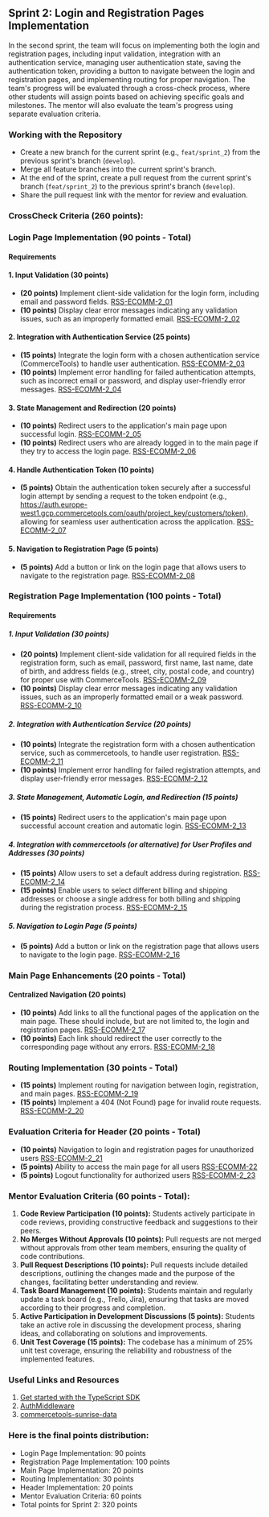 ## Sprint 2: Login and Registration Pages Implementation

In the second sprint, the team will focus on implementing both the login and registration pages, including input validation, integration with an authentication service, managing user authentication state, saving the authentication token, providing a button to navigate between the login and registration pages, and implementing routing for proper navigation. The team's progress will be evaluated through a cross-check process, where other students will assign points based on achieving specific goals and milestones. The mentor will also evaluate the team's progress using separate evaluation criteria.

### Working with the Repository

- Create a new branch for the current sprint (e.g., `feat/sprint_2`) from the previous sprint's branch (`develop`).
- Merge all feature branches into the current sprint's branch.
- At the end of the sprint, create a pull request from the current sprint's branch (`feat/sprint_2`) to the previous sprint's branch (`develop`).
- Share the pull request link with the mentor for review and evaluation.

### CrossCheck Criteria (260 points):

### Login Page Implementation (90 points - Total)

#### Requirements

#### 1. Input Validation (30 points)

- **(20 points)** Implement client-side validation for the login form, including email and password fields. [RSS-ECOMM-2_01](./Sprint2/RSS-ECOMM-2_01.md)
- **(10 points)** Display clear error messages indicating any validation issues, such as an improperly formatted email. [RSS-ECOMM-2_02](./Sprint2/RSS-ECOMM-2_02.md)

#### 2. Integration with Authentication Service (25 points)

- **(15 points)** Integrate the login form with a chosen authentication service (CommerceTools) to handle user authentication. [RSS-ECOMM-2_03](./Sprint2/RSS-ECOMM-2_03.md)
- **(10 points)** Implement error handling for failed authentication attempts, such as incorrect email or password, and display user-friendly error messages. [RSS-ECOMM-2_04](./Sprint2/RSS-ECOMM-2_04.md)

#### 3. State Management and Redirection (20 points)

- **(10 points)** Redirect users to the application's main page upon successful login. [RSS-ECOMM-2_05](./Sprint2/RSS-ECOMM-2_05.md)
- **(10 points)** Redirect users who are already logged in to the main page if they try to access the login page. [RSS-ECOMM-2_06](./Sprint2/RSS-ECOMM-2_06.md)

#### 4. Handle Authentication Token (10 points)

- **(5 points)** Obtain the authentication token securely after a successful login attempt by sending a request to the token endpoint (e.g., https://auth.europe-west1.gcp.commercetools.com/oauth/project_key/customers/token), allowing for seamless user authentication across the application. [RSS-ECOMM-2_07](./Sprint2/RSS-ECOMM-2_07.md)

#### 5. Navigation to Registration Page (5 points)

- **(5 points)** Add a button or link on the login page that allows users to navigate to the registration page. [RSS-ECOMM-2_08](./Sprint2/RSS-ECOMM-2_08.md)

### Registration Page Implementation (100 points - Total)

#### Requirements

##### 1. Input Validation (30 points)

- **(20 points)** Implement client-side validation for all required fields in the registration form, such as email, password, first name, last name, date of birth, and address fields (e.g., street, city, postal code, and country) for proper use with CommerceTools. [RSS-ECOMM-2_09](./Sprint2/RSS-ECOMM-2_09.md)
- **(10 points)** Display clear error messages indicating any validation issues, such as an improperly formatted email or a weak password. [RSS-ECOMM-2_10](./Sprint2/RSS-ECOMM-2_10.md)

##### 2. Integration with Authentication Service (20 points)

- **(10 points)** Integrate the registration form with a chosen authentication service, such as commercetools, to handle user registration. [RSS-ECOMM-2_11](./Sprint2/RSS-ECOMM-2_11.md)
- **(10 points)** Implement error handling for failed registration attempts, and display user-friendly error messages. [RSS-ECOMM-2_12](./Sprint2/RSS-ECOMM-2_12.md)

##### 3. State Management, Automatic Login, and Redirection (15 points)

- **(15 points)** Redirect users to the application's main page upon successful account creation and automatic login. [RSS-ECOMM-2_13](./Sprint2/RSS-ECOMM-2_13.md)

##### 4. Integration with commercetools (or alternative) for User Profiles and Addresses (30 points)

- **(15 points)** Allow users to set a default address during registration. [RSS-ECOMM-2_14](./Sprint2/RSS-ECOMM-2_14.md)
- **(15 points)** Enable users to select different billing and shipping addresses or choose a single address for both billing and shipping during the registration process. [RSS-ECOMM-2_15](./Sprint2/RSS-ECOMM-2_15.md)

##### 5. Navigation to Login Page (5 points)

- **(5 points)** Add a button or link on the registration page that allows users to navigate to the login page. [RSS-ECOMM-2_16](./Sprint2/RSS-ECOMM-2_16.md)

### Main Page Enhancements (20 points - Total)

#### Centralized Navigation (20 points)

- **(10 points)** Add links to all the functional pages of the application on the main page. These should include, but are not limited to, the login and registration pages. [RSS-ECOMM-2_17](./Sprint2/RSS-ECOMM-2_17.md)
- **(10 points)** Each link should redirect the user correctly to the corresponding page without any errors. [RSS-ECOMM-2_18](./Sprint2/RSS-ECOMM-2_18.md)

### Routing Implementation (30 points - Total)

- **(15 points)** Implement routing for navigation between login, registration, and main pages. [RSS-ECOMM-2_19](./Sprint2/RSS-ECOMM-2_19.md)
- **(15 points)** Implement a 404 (Not Found) page for invalid route requests. [RSS-ECOMM-2_20](./Sprint2/RSS-ECOMM-2_20.md)

### Evaluation Criteria for Header (20 points - Total)

- **(10 points)** Navigation to login and registration pages for unauthorized users [RSS-ECOMM-2_21](./Sprint2/RSS-ECOMM-2_21.md)
- **(5 points)** Ability to access the main page for all users [RSS-ECOMM-22](./Sprint2/RSS-ECOMM-22.md)
- **(5 points)** Logout functionality for authorized users [RSS-ECOMM-2_23](./Sprint2/RSS-ECOMM-2_23.md)

### Mentor Evaluation Criteria (60 points - Total):

1. **Code Review Participation (10 points):** Students actively participate in code reviews, providing constructive feedback and suggestions to their peers.
2. **No Merges Without Approvals (10 points):** Pull requests are not merged without approvals from other team members, ensuring the quality of code contributions.
3. **Pull Request Descriptions (10 points):** Pull requests include detailed descriptions, outlining the changes made and the purpose of the changes, facilitating better understanding and review.
4. **Task Board Management (10 points):** Students maintain and regularly update a task board (e.g., Trello, Jira), ensuring that tasks are moved according to their progress and completion.
5. **Active Participation in Development Discussions (5 points):** Students take an active role in discussing the development process, sharing ideas, and collaborating on solutions and improvements.
6. **Unit Test Coverage (15 points):** The codebase has a minimum of 25% unit test coverage, ensuring the reliability and robustness of the implemented features.

### Useful Links and Resources

1. [Get started with the TypeScript SDK](https://docs.commercetools.com/sdk/js-sdk-getting-started)
2. [AuthMiddleware](https://docs.commercetools.com/sdk/js-sdk-middleware#authmiddleware)
3. [commercetools-sunrise-data](https://github.com/commercetools/commercetools-sunrise-data)

### Here is the final points distribution:

- Login Page Implementation: 90 points
- Registration Page Implementation: 100 points
- Main Page Implementation: 20 points
- Routing Implementation: 30 points
- Header Implementation: 20 points
- Mentor Evaluation Criteria: 60 points
- Total points for Sprint 2: 320 points
